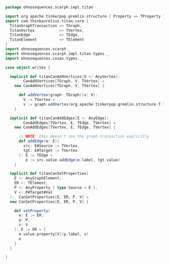 
```scala
package ohnosequences.scarph.impl.titan

import org.apache.tinkerpop.gremlin.structure.{ Property => TProperty }
import com.thinkaurelius.titan.core.{
  TitanGraphTransaction => TGraph,
  TitanVertex           => TVertex,
  TitanEdge             => TEdge,
  TitanElement          => TElement
}
import ohnosequences.scarph._
import ohnosequences.scarph.impl.titan.types._
import ohnosequences.cosas.types._

case object writes {

  implicit def titanCanAddVertices[V <: AnyVertex]:
        CanAddVertices[TGraph, V, TVertex] =
    new CanAddVertices[TGraph, V, TVertex] {

      def addVertex(graph: TGraph)(v: V):
        V := TVertex =
        v := graph.addVertex(org.apache.tinkerpop.gremlin.structure.T.label, v.label: String)
    }

  implicit def titanCanAddEdges[E <: AnyEdge]:
        CanAddEdges[TVertex, E, TEdge, TVertex] =
    new CanAddEdges[TVertex, E, TEdge, TVertex] {

      // NOTE: this doesn't use the graph-transaction explicitly
      def addEdge(e: E)(
        src: E#Source := TVertex,
        tgt: E#Target := TVertex
      ): E := TEdge =
         e := src.value.addEdge(e.label, tgt.value)
    }

  implicit def titanCanSetProperties[
    E <: AnyGraphElement,
    ER <: TElement,
    P <: AnyProperty { type Source = E },
    V <: P#Target#Val
  ]:  CanSetProperties[E, ER, P, V] =
  new CanSetProperties[E, ER, P, V] {

    def setProperty(
      e: E := ER,
      p: P,
      v: V
    ): E := ER = {
      e.value.property[V](p.label, v)
      e
    }
  }

}

```




[main/scala/ohnosequences/scarph/impl/titan/evals.scala]: evals.scala.md
[main/scala/ohnosequences/scarph/impl/titan/morphisms.scala]: morphisms.scala.md
[main/scala/ohnosequences/scarph/impl/titan/predicates.scala]: predicates.scala.md
[main/scala/ohnosequences/scarph/impl/titan/rewrites.scala]: rewrites.scala.md
[main/scala/ohnosequences/scarph/impl/titan/syntax.scala]: syntax.scala.md
[main/scala/ohnosequences/scarph/impl/titan/titanSchema.scala]: titanSchema.scala.md
[main/scala/ohnosequences/scarph/impl/titan/types.scala]: types.scala.md
[main/scala/ohnosequences/scarph/impl/titan/writes.scala]: writes.scala.md
[test/scala/ohnosequences/scarph/titan/SchemaCreation.scala]: ../../../../../../test/scala/ohnosequences/scarph/titan/SchemaCreation.scala.md
[test/scala/ohnosequences/scarph/titan/schemaTests.scala]: ../../../../../../test/scala/ohnosequences/scarph/titan/schemaTests.scala.md
[test/scala/ohnosequences/scarph/titan/TwitterTitanTest.scala]: ../../../../../../test/scala/ohnosequences/scarph/titan/TwitterTitanTest.scala.md